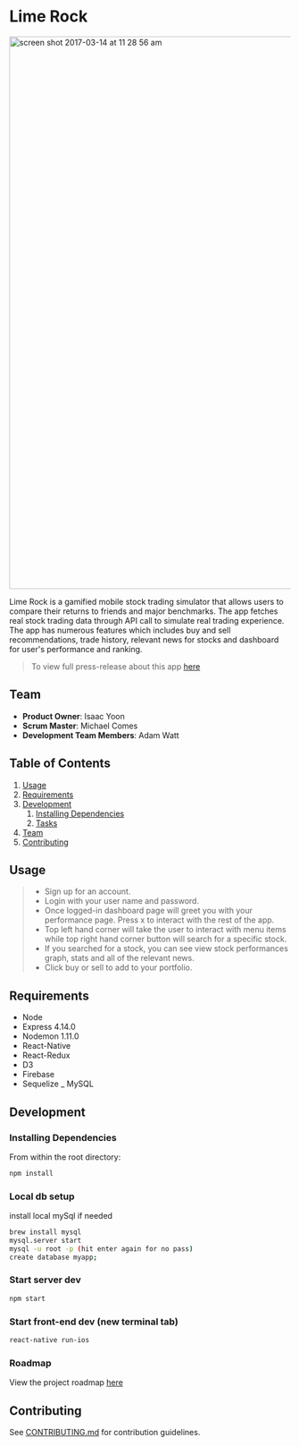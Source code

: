 # Lime Rock

<img width="988" alt="screen shot 2017-03-14 at 11 28 56 am" src="https://cloud.githubusercontent.com/assets/20366312/23970009/ac5b6dfe-0985-11e7-8f0b-79e9d2c23574.png">

Lime Rock is a gamified mobile stock trading simulator that allows users to compare their returns to friends and major benchmarks. The app fetches real stock trading data through API call to simulate real trading experience. The app has numerous features which includes buy and sell recommendations, trade history, relevant news for stocks and dashboard for user's performance and ranking.

> To view full press-release about this app [here](https://github.com/nazguls/thesis/_PRESS-RELEASE.md)
## Team

  - __Product Owner__: Isaac Yoon
  - __Scrum Master__: Michael Comes
  - __Development Team Members__: Adam Watt

## Table of Contents

1. [Usage](#Usage)
1. [Requirements](#requirements)
1. [Development](#development)
    1. [Installing Dependencies](#installing-dependencies)
    1. [Tasks](#tasks)
1. [Team](#team)
1. [Contributing](#contributing)

## Usage
> - Sign up for an account.
> - Login with your user name and password.
> - Once logged-in dashboard page will greet you with your performance page. Press x to interact with the rest of the app.
> - Top left hand corner will take the user to interact with menu items while top right hand corner button will search for a specific stock.
> - If you searched for a stock, you can see view stock performances graph, stats and all of the relevant news.
> - Click buy or sell to add to your portfolio.

## Requirements

- Node
- Express 4.14.0
- Nodemon 1.11.0
- React-Native
- React-Redux
- D3
- Firebase
- Sequelize
_ MySQL

## Development

### Installing Dependencies

From within the root directory:

```sh
npm install
```

### Local db setup

install local mySql if needed

```sh
brew install mysql
mysql.server start
mysql -u root -p (hit enter again for no pass)
create database myapp;
```

### Start server dev
```sh
npm start
```

### Start front-end dev (new terminal tab)
```sh
react-native run-ios
```


### Roadmap

View the project roadmap [here](https://github.com/brandybucks/brandybucks/issues)


## Contributing

See [CONTRIBUTING.md](https://github.com/brandybucks/brandybucks/blob/master/_CONTRIBUTING.md) for contribution guidelines.

